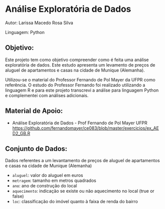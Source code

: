 # Análise Exploratória de Dados 

Autor: Larissa Macedo Rosa Silva

Linguagem: Python 

## Objetivo:

Este projeto tem como objetivo compreender como é feita uma análise exploratória de dados. Este estudo apresenta um levamento de preços de aluguel de apartamentos e casas na cidade de Munique (Alemanha).

Utilizou-se o material do Professor Fernando de Pol Mayer da UFPR como referência. O estudo do Professor Fernando foi realizado utilizando a linguagem R e para este projeto transcrevi a análise para linguagem Python e complementei com análises adicionais.

## Material de Apoio:

- Análise Exploratória de Dados - Prof Fernando de Pol Mayer UFPR
https://github.com/fernandomayer/ce083/blob/master/exercicios/ex_AED2_GB.R

## Conjunto de Dados:

Dados referentes a um levantamento de preços de aluguel de apartamentos e casas na cidade de Munique (Alemanha)

- ```aluguel```: valor do aluguel em euros
- ```metragem```: tamanho em metros quadrados
- ```ano```: ano de construção do local
- ```aquecimento```: indicação se existe ou não aquecimento no local (true or false)
- ```loc```: classificação do imóvel quanto à faixa de renda do bairro
